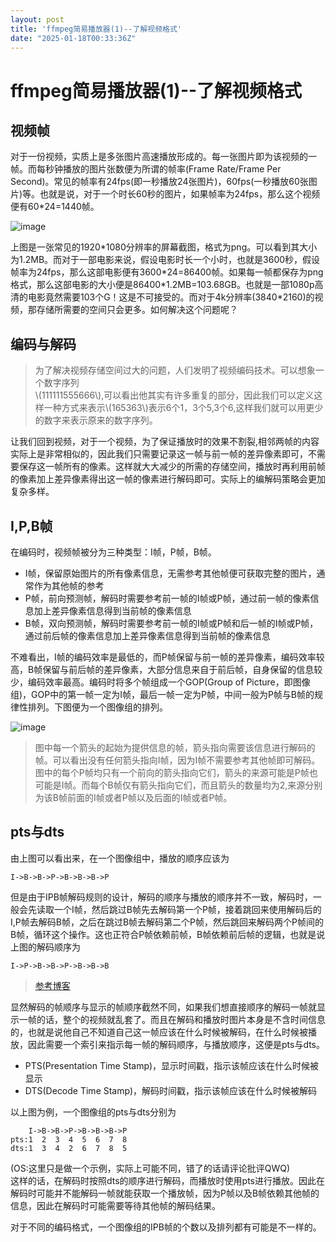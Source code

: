 ```yaml
---
layout: post
title: 'ffmpeg简易播放器(1)--了解视频格式'
date: "2025-01-18T00:33:36Z"
---
```

ffmpeg简易播放器(1)--了解视频格式
======================

视频帧
---

对于一份视频，实质上是多张图片高速播放形成的。每一张图片即为该视频的一帧。而每秒钟播放的图片张数便为所谓的帧率(Frame Rate/Frame Per Second)。常见的帧率有24fps(即一秒播放24张图片)，60fps(一秒播放60张图片)等。也就是说，对于一个时长60秒的图片，如果帧率为24fps，那么这个视频便有60\*24=1440帧。

![image](https://img2024.cnblogs.com/blog/3147612/202501/3147612-20250117124915240-1260886832.png)

上图是一张常见的1920\*1080分辨率的屏幕截图，格式为png。可以看到其大小为1.2MB。而对于一部电影来说，假设电影时长一个小时，也就是3600秒，假设帧率为24fps，那么这部电影便有3600\*24=86400帧。如果每一帧都保存为png格式，那么这部电影的大小便是86400\*1.2MB=103.68GB。也就是一部1080p高清的电影竟然需要103个G！这是不可接受的。而对于4k分辨率(3840\*2160)的视频，那存储所需要的空间只会更多。如何解决这个问题呢？

编码与解码
-----

> 为了解决视频存储空间过大的问题，人们发明了视频编码技术。可以想象一个数字序列  
> \\(111111555666\\),可以看出他其实有许多重复的部分，因此我们可以定义这样一种方式来表示\\(165363\\)表示6个1，3个5,3个6,这样我们就可以用更少的数字来表示原来的数字序列。

让我们回到视频，对于一个视频，为了保证播放时的效果不割裂,相邻两帧的内容实际上是非常相似的，因此我们只需要记录这一帧与前一帧的差异像素即可，不需要保存这一帧所有的像素。这样就大大减少的所需的存储空间，播放时再利用前帧的像素加上差异像素得出这一帧的像素进行解码即可。实际上的编解码策略会更加复杂多样。

I,P,B帧
------

在编码时，视频帧被分为三种类型：I帧，P帧，B帧。

*   I帧，保留原始图片的所有像素信息，无需参考其他帧便可获取完整的图片，通常作为其他帧的参考
*   P帧，前向预测帧，解码时需要参考前一帧的I帧或P帧，通过前一帧的像素信息加上差异像素信息得到当前帧的像素信息
*   B帧，双向预测帧，解码时需要参考前一帧的I帧或P帧和后一帧的I帧或P帧，通过前后帧的像素信息加上差异像素信息得到当前帧的像素信息

不难看出，I帧的编码效率是最低的，而P帧保留与前一帧的差异像素，编码效率较高，B帧保留与前后帧的差异像素，大部分信息来自于前后帧，自身保留的信息较少，编码效率最高。编码时将多个帧组成一个GOP(Group of Picture，即图像组)，GOP中的第一帧一定为I帧，最后一帧一定为P帧，中间一般为P帧与B帧的规律性排列。下图便为一个图像组的排列。

![image](https://img2024.cnblogs.com/blog/3147612/202501/3147612-20250117124936776-1097961119.png)

> 图中每一个箭头的起始为提供信息的帧，箭头指向需要该信息进行解码的帧。可以看出没有任何箭头指向I帧，因为I帧不需要参考其他帧即可解码。图中的每个P帧均只有一个前向的箭头指向它们，箭头的来源可能是P帧也可能是I帧。而每个B帧仅有箭头指向它们，而且箭头的数量均为2,来源分别为该B帧前面的I帧或者P帧以及后面的I帧或者P帧。

pts与dts
-------

由上图可以看出来，在一个图像组中，播放的顺序应该为

    I->B->B->P->B->B->B->P
    

但是由于IPB帧解码规则的设计，解码的顺序与播放的顺序并不一致，解码时，一般会先读取一个I帧，然后跳过B帧先去解码第一个P帧，接着跳回来使用解码后的I,P帧去解码B帧，之后在跳过B帧去解码第二个P帧，然后跳回来解码两个P帧间的B帧，循环这个操作。这也正符合P帧依赖前帧，B帧依赖前后帧的逻辑，也就是说上图的解码顺序为

    I->P->B->B->P->B->B->B
    

> [参考博客](https://www.cnblogs.com/yongdaimi/p/10676309.html)

显然解码的帧顺序与显示的帧顺序截然不同，如果我们想直接顺序的解码一帧就显示一帧的话，整个的视频就乱套了。而且在解码和播放时图片本身是不含时间信息的，也就是说他自己不知道自己这一帧应该在什么时候被解码，在什么时候被播放，因此需要一个索引来指示每一帧的解码顺序，与播放顺序，这便是pts与dts。

*   PTS(Presentation Time Stamp)，显示时间戳，指示该帧应该在什么时候被显示
*   DTS(Decode Time Stamp)，解码时间戳，指示该帧应该在什么时候被解码

以上图为例，一个图像组的pts与dts分别为

        I->B->B->P->B->B->B->P
    pts:1  2  3  4  5  6  7  8
    dts:1  3  4  2  6  7  8  5
    

(OS:这里只是做一个示例，实际上可能不同，错了的话请评论批评QWQ)  
这样的话，在解码时按照dts的顺序进行解码，而播放时使用pts进行播放。因此在解码时可能并不能解码一帧就能获取一个播放帧，因为P帧以及B帧依赖其他帧的信息，因此在解码时可能需要等待其他帧的解码结果。

对于不同的编码格式，一个图像组的IPB帧的个数以及排列都有可能是不一样的。